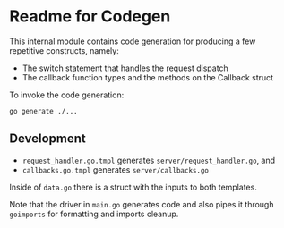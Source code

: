 # Readme for Codegen

This internal module contains code generation for producing a few repetitive
constructs, namely:

- The switch statement that handles the request dispatch
- The callback function types and the methods on the Callback struct

To invoke the code generation:

```
go generate ./...
```

## Development

- `request_handler.go.tmpl` generates `server/request_handler.go`, and
- `callbacks.go.tmpl` generates `server/callbacks.go`

Inside of `data.go` there is a struct with the inputs to both templates.

Note that the driver in `main.go` generates code and also pipes it through
`goimports` for formatting and imports cleanup.


